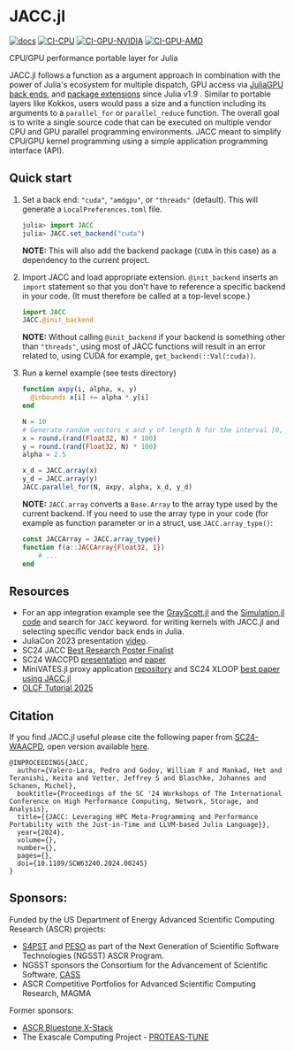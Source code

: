 # JACC.jl

[![docs](https://github.com/JuliaORNL/JACC.jl/actions/workflows/pages/pages-build-deployment/badge.svg)](https://juliaornl.github.io/JACC.jl)
[![CI-CPU](https://github.com/JuliaORNL/JACC.jl/actions/workflows/ci-cpu.yaml/badge.svg)](https://github.com/JuliaORNL/JACC.jl/actions/workflows/ci-cpu.yaml)
[![CI-GPU-NVIDIA](https://github.com/JuliaORNL/JACC.jl/actions/workflows/ci-gpu-NVIDIA.yaml/badge.svg)](https://github.com/JuliaORNL/JACC.jl/actions/workflows/ci-gpu-NVIDIA.yaml)
[![CI-GPU-AMD](https://github.com/JuliaORNL/JACC.jl/actions/workflows/ci-gpu-AMD.yaml/badge.svg)](https://github.com/JuliaORNL/JACC.jl/actions/workflows/ci-gpu-AMD.yaml)

CPU/GPU performance portable layer for Julia

JACC.jl follows a function as a argument approach in combination with the power
of Julia's ecosystem for multiple dispatch, GPU access via [JuliaGPU back
ends](https://juliagpu.org/), and [package
extensions](https://julialang.org/blog/2023/04/julia-1.9-highlights/#package_extensions)
since Julia v1.9 . Similar to portable layers like Kokkos, users would pass a
size and a function including its arguments to a `parallel_for` or
`parallel_reduce` function. The overall goal is to write a single source code
that can be executed on multiple vendor CPU and GPU parallel programming
environments. JACC meant to simplify CPU/GPU kernel programming using a simple
application programming interface (API).

## Quick start

1. Set a back end: `"cuda"`, `"amdgpu"`, or `"threads"` (default). This will
    generate a `LocalPreferences.toml` file.

    ```julia
    julia> import JACC
    julia> JACC.set_backend("cuda")
    ```
    **NOTE:** This will also add the backend package (`CUDA` in this case)
    as a dependency to the current project.

2. Import JACC and load appropriate extension. `@init_backend` inserts an
    `import` statement so that you don't have to reference a specific backend in
    your code. (It must therefore be called at a top-level scope.)

    ```julia
    import JACC
    JACC.@init_backend
    ```

    **NOTE:** Without calling `@init_backend` if your backend is something other
    than `"threads"`, using most of JACC functions will result in an error
    related to, using CUDA for example, `get_backend(::Val(:cuda))`.

3. Run a kernel example (see tests directory)

    ```julia
    function axpy(i, alpha, x, y)
      @inbounds x[i] += alpha * y[i]
    end

    N = 10
    # Generate random vectors x and y of length N for the interval [0, 100]
    x = round.(rand(Float32, N) * 100)
    y = round.(rand(Float32, N) * 100)
    alpha = 2.5

    x_d = JACC.array(x)
    y_d = JACC.array(y)
    JACC.parallel_for(N, axpy, alpha, x_d, y_d)
    ```

    **NOTE:** `JACC.array` converts a `Base.Array` to the array type used by the
    current backend. If you need to use the array type in your code (for example
    as function parameter or in a struct, use `JACC.array_type()`:
    ```julia
    const JACCArray = JACC.array_type()
    function f(a::JACCArray{Float32, 1})
        # ...
    end
    ```

## Resources

- For an app integration example see the [GrayScott.jl](https://github.com/JuliaORNL/GrayScott.jl) and the
  [Simulation.jl code](https://github.com/JuliaORNL/GrayScott.jl/blob/main/src/simulation/Simulation.jl) and search for `JACC` keyword.
  for writing kernels with JACC.jl and selecting specific vendor back ends in Julia.
- JuliaCon 2023 presentation [video](https://live.juliacon.org/talk/AY8EUX).
- SC24 JACC [Best Research Poster Finalist](https://sc24.supercomputing.org/proceedings/poster/poster_pages/post113.html)
- SC24 WACCPD [presentation](https://sc24.conference-program.com/presentation/?id=ws_waccpd101&sess=sess760)
  and [paper](https://conferences.computer.org/sc-wpub/pdfs/SC-W2024-6oZmigAQfgJ1GhPL0yE3pS/555400b955/555400b955.pdf)
- MiniVATES.jl proxy application [repository](https://github.com/JuliaORNL/MiniVATES.jl)
  and SC24 XLOOP [best paper using JACC.jl](https://conferences.computer.org/sc-wpub/pdfs/SC-W2024-6oZmigAQfgJ1GhPL0yE3pS/555400c107/555400c107.pdf)
- [OLCF Tutorial 2025](https://www.olcf.ornl.gov/calendar/juliaforsci2025/)

## Citation

If you find JACC.jl useful please cite the following paper from [SC24-WAACPD](https://doi.org/10.1109/SCW63240.2024.00245), open version available [here](https://conferences.computer.org/sc-wpub/pdfs/SC-W2024-6oZmigAQfgJ1GhPL0yE3pS/555400b955/555400b955.pdf).

```
@INPROCEEDINGS{JACC,
  author={Valero-Lara, Pedro and Godoy, William F and Mankad, Het and Teranishi, Keita and Vetter, Jeffrey S and Blaschke, Johannes and Schanen, Michel},
  booktitle={Proceedings of the SC '24 Workshops of The International Conference on High Performance Computing, Network, Storage, and Analysis},
  title={{JACC: Leveraging HPC Meta-Programming and Performance Portability with the Just-in-Time and LLVM-based Julia Language}},
  year={2024},
  volume={},
  number={},
  pages={},
  doi={10.1109/SCW63240.2024.00245}
}
```

## Sponsors:

Funded by the US Department of Energy Advanced Scientific Computing Research
(ASCR) projects:

- [S4PST](https://s4pst.org/) and [PESO](https://pesoproject.org/) as part of the Next Generation of Scientific Software Technologies (NGSST) ASCR Program. 
- NGSST sponsors the Consortium for the Advancement of Scientific Software, [CASS](https://cass.community/)
- ASCR Competitive Portfolios for Advanced Scientific Computing Research, MAGMA

Former sponsors:

- [ASCR Bluestone X-Stack](https://csmd.ornl.gov/Bluestone)
- The Exascale Computing Project -
  [PROTEAS-TUNE](https://www.ornl.gov/project/proteas-tune) 
